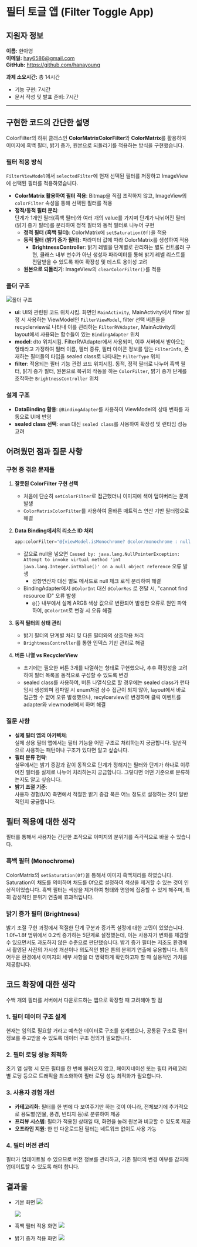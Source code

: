 # 필터 토글 앱 (Filter Toggle App)

## 지원자 정보
**이름:** 한아영   
**이메일:** hay6586@gmail.com  
**GitHub:** https://github.com/hanayoung

**과제 소요시간:** 총 14시간
- 기능 구현: 7시간
- 문서 작성 및 발표 준비: 7시간

---
## 구현한 코드의 간단한 설명

ColorFilter의 하위 클래스인 **ColorMatrixColorFilter**와 **ColorMatrix**를 활용하여 이미지에 흑백 필터, 밝기 증가, 원본으로 되돌리기를 적용하는 방식을 구현했습니다.

### 필터 적용 방식
`FilterViewModel`에서 `selectedFilter`에 현재 선택된 필터를 저장하고 ImageView에 선택된 필터를 적용하였습니다.

- **ColorMatrix 활용하여 필터 적용**: Bitmap을 직접 조작하지 않고, ImageView의 `colorFilter` 속성을 통해 선택된 필터를 적용
- **정적/동적 필터 분리**:   
  단계가 1개인 필터(흑백 필터)와 여러 개의 value를 가지며 단계가 나뉘어진 필터(밝기 증가 필터)를 분리하여 정적 필터와 동적 필터로 나누어 구현
    - **정적 필터 (흑백 필터)**: ColorMatrix에 `setSaturation(0f)`을 적용
    - **동적 필터 (밝기 증가 필터)**: 파라미터 값에 따라 ColorMatrix를 생성하여 적용
        - **BrightnessController**: 밝기 레벨을 단계별로 관리하는 별도 컨트롤러 구현, 클래스 내부 변수가 아닌 생성자 파라미터를 통해 밝기 레벨 리스트를 전달받을 수 있도록 하여 확장성 및 테스트 용이성 고려
    - **원본으로 되돌리기**: ImageView의 `clearColorFilter()`를 적용

### 폴더 구조
![폴더 구조](https://velog.velcdn.com/images/aoreo0017/post/47875458-c998-4fa3-a00d-8b551021d919/image.png)
- **ui**: UI와 관련된 코드 위치시킴. 화면인 `MainActivity`, MainActivity에서 filter 설정 시 사용하는 ViewModel인 `FilterViewModel`, filter 선택 버튼들을 recyclerview로 나타내 이를 괸리하는 `FilterRVAdapter`, MainActivity의 layout에서 사용되는 함수들이 있는 `BindingAdapter` 위치
- **model**: dto 위치시킴. FilterRVAdapter에서 사용되며, 이후 서버에서 받아오는 형태라고 가정하여 필터 이름, 필터 종류, 필터 아이콘 정보를 담는 `FilterInfo`, 존재하는 필터들의 타입을 sealed class로 나타내는 `FilterType` 위치
- **filter**: 적용되는 필터 기능 관련 코드 위치시킴. 동적, 정적 필터로 나누어 흑백 필터, 밝기 증가 필터, 원본으로 복귀의 작동을 하는 `ColorFilter`, 밝기 증가 단계를 조작하는 `BrightnessController` 위치


### 설계 구조
- **DataBinding 활용**: `@BindingAdapter`를 사용하여 ViewModel의 상태 변화를 자동으로 UI에 반영
- **sealed class 선택**: `enum` 대신 `sealed class`를 사용하여 확장성 및 런타임 성능 고려

## 어려웠던 점과 질문 사항

### 구현 중 겪은 문제들

1. **잘못된 ColorFilter 구현 선택**
    - 처음에 단순히 `setColorFilter`로 접근했더니 이미지에 색이 덮여버리는 문제 발생
    - `ColorMatrixColorFilter`를 사용하여 올바른 매트릭스 연산 기반 필터링으로 해결

2. **Data Binding에서의 리소스 ID 처리**
   ```kotlin
   app:colorFilter="@{viewModel.isMonochrome? @color/monochrome : null}"
   ```
    - 값으로 null을 넣으면 `Caused by: java.lang.NullPointerException: Attempt to invoke virtual method 'int java.lang.Integer.intValue()' on a null object reference` 오류 발생
        - 삼항연산자 대신 별도 메서드로 null 체크 로직 분리하여 해결
    - BindingAdapter에서 `@ColorInt` 대신 `@ColorRes` 로 전달 시, "cannot find resource ID" 오류 발생
        - `@{}` 내부에서 실제 ARGB 색상 값으로 변환되어 발생한 오류로 원인 파악하여, `@ColorInt`로 변경 시 오류 해결

3. **동적 필터의 상태 관리**
    - 밝기 필터의 단계별 처리 및 다른 필터와의 상호작용 처리
    - `BrightnessController`를 통한 인덱스 기반 관리로 해결

4. **버튼 나열 vs RecyclerView**
    - 초기에는 필요한 버튼 3개를 나열하는 형태로 구현했으나, 추후 확장성을 고려하여 필터 목록을 동적으로 구성할 수 있도록 변경
    - sealed class를 사용하여, 버튼 나열식으로 할 경우에는 sealed class가 런타임시 생성되며 컴파일 시 enum처럼 상수 접근이 되지 않아, layout에서 바로 접근할 수 없어 오류 발생했으나, recylcerview로 변경하며 클릭 이벤트를 adapter와 viewmodel에서 하며 해결

### 질문 사항
- **실제 필터 앱의 아키텍처**:    
  실제 상용 필터 앱에서는 필터 기능을 어떤 구조로 처리하는지 궁금합니다. 일반적으로 사용하는 패턴이나 구조가 있다면 알고 싶습니다.
- **필터 분류 전략**:   
  실무에서는 밝기 증감과 같이 동적으로 단계가 정해지는 필터와 단계가 하나로 이루어진 필터를 실제로 나누어 처리하는지 궁금합니다. 그렇다면 어떤 기준으로 분류하는지도 알고 싶습니다.
- **밝기 조절 기준**:   
  사용자 경험(UX) 측면에서 적절한 밝기 증감 폭은 어느 정도로 설정하는 것이 일반적인지 궁금합니다.

## 필터 적용에 대한 생각
필터를 통해서 사용자는 간단한 조작으로 이미지의 분위기를 즉각적으로 바꿀 수 있습니다.

### 흑백 필터 (Monochrome)
ColorMatrix의 `setSaturation(0f)`을 통해서 이미지 흑백처리를 하였습니다. Saturation이 채도를 의미하며 채도를 0f으로 설정하여 색상을 제거할 수 있는 것이 인상적이었습니다. 흑백 필터는 색상을 제거하여 형태와 명암에 집중할 수 있게 해주며, 특히 감성적인 분위기 연출에 효과적입니다.

### 밝기 증가 필터 (Brightness)
밝기 조절 구현 과정에서 적절한 단계 구분과 증가폭 설정에 대한 고민이 있었습니다. 1.0f~1.8f 범위에서 0.2씩 증가하는 5단계로 설정했는데, 이는 사용자가 변화를 체감할 수 있으면서도 과도하지 않은 수준으로 판단했습니다.
밝기 증가 필터는 저조도 환경에서 촬영된 사진의 가시성 개선이나 의도적인 밝은 톤의 분위기 연출에 유용합니다. 특히 어두운 환경에서 이미지의 세부 사항을 더 명확하게 확인하고자 할 때 실용적인 가치를 제공합니다.

## 코드 확장에 대한 생각

수백 개의 필터를 서버에서 다운로드하는 앱으로 확장할 때 고려해야 할 점

### 1. 필터 데이터 구조 설계
현재는 임의로 필요할 거라고 예측한 데이터로 구조를 설계했으나, 공통된 구조로 필터 정보를 주고받을 수 있도록 데이터 구조 정의가 필요합니다.

### 2. 필터 로딩 성능 최적화
초기 앱 실행 시 모든 필터를 한 번에 불러오지 않고, 페이지네이션 또는 필터 카테고리 별 로딩 등으로 트래픽을 최소화하여 필터 로딩 성능 최적화가 필요합니다.

### 3. 사용자 경험 개선
- **카테고리화**: 필터를 한 번에 다 보여주기만 하는 것이 아니라, 전체보기에 추가적으로 용도별(인물, 풍경, 빈티지 등)로 분류하여 제공
- **프리뷰 시스템**: 필터가 적용된 상태일 때, 화면을 눌러 원본과 비교할 수 있도록 제공
- **오프라인 지원**: 한 번 다운로드된 필터는 네트워크 없이도 사용 가능

### 4. 필터 버전 관리
필터가 업데이트될 수 있으므로 버전 정보를 관리하고, 기존 필터의 변경 여부를 감지해 업데이트할 수 있도록 해야 합니다.

## 결과물
- 기본 화면
  ![](https://velog.velcdn.com/images/aoreo0017/post/77e50b9e-03de-4069-82b6-b7fdab47afb2/image.png)

  ![](https://velog.velcdn.com/images/aoreo0017/post/104bf6d2-cec1-4589-b79b-eb2fe5de45d9/image.png)

- 흑백 필터 적용 화면
  ![](https://velog.velcdn.com/images/aoreo0017/post/ce0c8949-473a-41a3-907e-3d3126db5aab/image.png)

- 밝기 증가 적용 화면
  ![](https://velog.velcdn.com/images/aoreo0017/post/3d038b13-5bce-4571-95d5-34eeee6d6440/image.png)